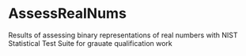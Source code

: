 AssessRealNums
==============

Results of assessing binary representations of real numbers with NIST Statistical Test Suite for grauate qualification work
